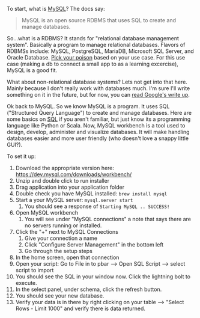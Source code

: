 To start, what is [MySQL](https://www.oracle.com/mysql/what-is-mysql/)?
The docs say:
> MySQL is an open source RDBMS that uses SQL to create and manage databases.

So...what is a RDBMS? It stands for "relational database management system". Basically a program to manage relational databases. Flavors of RDBMSs include: MySQL, PostgreSQL, MariaDB, Microsoft SQL Server, and Oracle Database. [Pick your poison](https://www.integrate.io/blog/which-database/) based on your use case. For this use case (making a db to connect a small app to as a learning excercise), MySQL is a good fit. 

What about non-relational database systems? Lets not get into that here. Mainly because I don't really work with databases much. I'm sure I'll write something on it in the future, but for now, you can [read Google's write up](https://cloud.google.com/learn/what-is-a-relational-database#what-is-a-relational-database).

Ok back to MySQL. So we know MySQL is a program. It uses SQL ("Structured Query Language") to create and manage databases. Here are some basics on [SQL](https://docs.oracle.com/en/database/oracle/oracle-database/19/sqlrf/Introduction-to-Oracle-SQL.html#GUID-049B7AE8-11E1-4110-B3E4-D117907D77AC) if you aren't familiar, but just know its a programming language like Python or Scala. Now, MySQL workbench is a tool used to design, develop, administer and visualize databases. It will make handling databases easier and more user friendly (who doesn't love a snappy little GUI?).

To set it up:
1. Download the appropriate version here: https://dev.mysql.com/downloads/workbench/
2. Unzip and double click to run installer
3. Drag application into your application folder
4. Double check you have MySQL installed: `brew install mysql`
5. Start a your MySQL server: `mysql.server start`
	1. You should see a response of `Starting MySQL .. SUCCESS!`
6. Open MySQL workbench
	1. You will see under "MySQL connections" a note that says there are no servers running or installed. 
7. Click the "+" next to MySQL Connections
	1. Give your connection a name
	2. Click "Configure Server Management" in the bottom left
	3. Go through the setup steps
8. In the home screen,  open that connection
9. Open your script: Go to File in to pbar --> Open SQL Script --> select script to import
10. You should see the SQL in your window now. Click the lightning bolt to execute. 
11. In the select panel, under schema, click the refresh button.
12. You should see your new database. 
13. Verify your data is in there by right clicking on your table --> "Select Rows - Limit 1000" and verify there is data returned.
